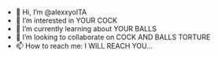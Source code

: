 - 👋 Hi, I’m @alexxyoITA
- 👀 I’m interested in YOUR COCK
- 🌱 I’m currently learning about YOUR BALLS
- 💞️ I’m looking to collaborate on COCK AND BALLS TORTURE
- 📫 How to reach me: I WILL REACH YOU...
